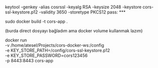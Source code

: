 keytool -genkey -alias cosrssl -keyalg RSA -keysize 2048 -keystore cors-ssl-keystore.p12 -validity 3650 -storetype
PKCS12
pass: ***

sudo docker build -t cors-app .

(burda direct dosyayı bağladım ama docker volume kullanmak lazım)

docker run \
-v /home/atesel/Projects/cors-docker-ws:/config \
-e KEY_STORE_PATH=/config/cors-ssl-keystore.p12  \
-e KEY_STORE_PASSWORD=cors123456 \
-p 8443:8443 cors-app